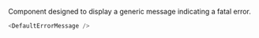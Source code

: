 Component designed to display a generic message indicating a fatal error.

```js
<DefaultErrorMessage />
```
